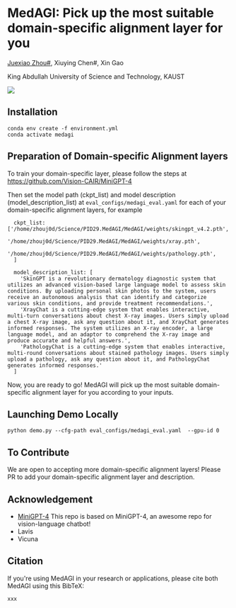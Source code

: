 # MedAGI: Pick up the most suitable domain-specific alignment layer for you

[Juexiao Zhou#](https://www.joshuachou.ink/), Xiuying Chen#, Xin Gao

King Abdullah University of Science and Technology, KAUST

<a href='xxx.pdf'><img src='https://img.shields.io/badge/Paper-PDF-red'></a>

## Installation

```shell
conda env create -f environment.yml
conda activate medagi
```

## Preparation of Domain-specific Alignment layers

To train your domain-specific layer, please follow the steps at https://github.com/Vision-CAIR/MiniGPT-4

Then set the model path (ckpt_list) and model description (model_description_list) at `eval_configs/medagi_eval.yaml` for each of your domain-specific alignment layers, for example

```shell
  ckpt_list: ['/home/zhouj0d/Science/PID29.MedAGI/MedAGI/weights/skingpt_v4.2.pth',
              '/home/zhouj0d/Science/PID29.MedAGI/MedAGI/weights/xray.pth',
              '/home/zhouj0d/Science/PID29.MedAGI/MedAGI/weights/pathology.pth',
  ]

  model_description_list: [
    'SkinGPT is a revolutionary dermatology diagnostic system that utilizes an advanced vision-based large language model to assess skin conditions. By uploading personal skin photos to the system, users receive an autonomous analysis that can identify and categorize various skin conditions, and provide treatment recommendations.',
    'XrayChat is a cutting-edge system that enables interactive, multi-turn conversations about chest X-ray images. Users simply upload a chest X-ray image, ask any question about it, and XrayChat generates informed responses. The system utilizes an X-ray encoder, a large language model, and an adaptor to comprehend the X-ray image and produce accurate and helpful answers.',
    'PathologyChat is a cutting-edge system that enables interactive, multi-round conversations about stained pathology images. Users simply upload a pathology, ask any question about it, and PathologyChat generates informed responses.'
  ]
```

Now, you are ready to go! MedAGI will pick up the most suitable domain-specific alignment layer for you according to your inputs.

## Launching Demo Locally

```
python demo.py --cfg-path eval_configs/medagi_eval.yaml  --gpu-id 0
```

## To Contribute

We are open to accepting more domain-specific alignment layers! Please PR to add your domain-specific alignment layer and description. 

## Acknowledgement

- [MiniGPT-4](https://minigpt-4.github.io/) This repo is based on MiniGPT-4, an awesome repo for vision-language chatbot!
- Lavis
- Vicuna

## Citation

If you're using MedAGI in your research or applications, please cite both MedAGI using this BibTeX:

```
xxx
```
